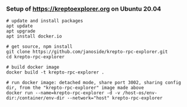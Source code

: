 ### Setup of https://kreptoexplorer.org on Ubuntu 20.04

	# update and install packages
	apt update
	apt upgrade
	apt install docker.io
	
	# get source, npm install
	git clone https://github.com/janoside/krepto-rpc-explorer.git
	cd krepto-rpc-explorer
	
	# build docker image
	docker build -t krepto-rpc-explorer .

	# run docker image: detached mode, share port 3002, sharing config dir, from the "krepto-rpc-explorer" image made above
	docker run --name=krepto-rpc-explorer -d -v /host-os/env-dir:/container/env-dir --network="host" krepto-rpc-explorer
	
